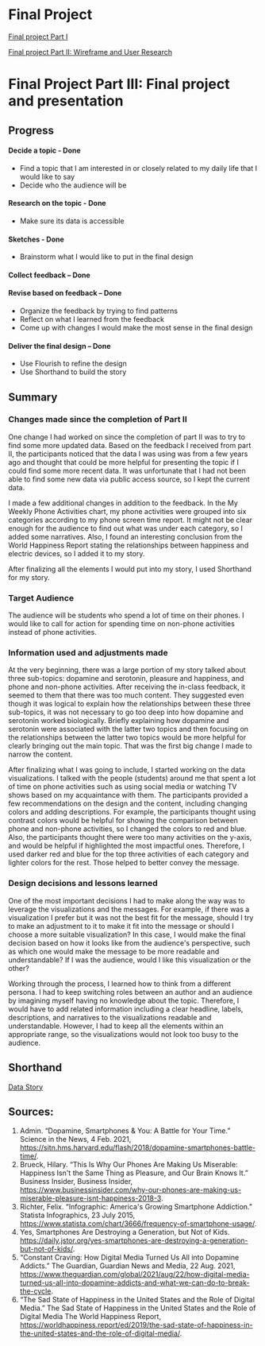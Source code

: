 # Final Project
[Final project Part I](final_project_christycheuk.md)

[Final project Part II: Wireframe and User Research](/final_project_part_II_christycheuk.md)

# Final Project Part III: Final project and presentation
## Progress
#### Decide a topic - Done
- Find a topic that I am interested in or closely related to my daily life that I would like to say 
- Decide who the audience will be 

#### Research on the topic - Done
- Make sure its data is accessible 

#### Sketches - Done
- Brainstorm what I would like to put in the final design 

#### Collect feedback – Done

#### Revise based on feedback – Done
-	Organize the feedback by trying to find patterns
-	Reflect on what I learned from the feedback 
-	Come up with changes I would make the most sense in the final design 

#### Deliver the final design – Done 
-	Use Flourish to refine the design
-	Use Shorthand to build the story 

## Summary
### Changes made since the completion of Part II
One change I had worked on since the completion of part II was to try to find some more updated data. Based on the feedback I received from part II, the participants noticed that the data I was using was from a few years ago and thought that could be more helpful for presenting the topic if I could find some more recent data. It was unfortunate that I had not been able to find some new data via public access source, so I kept the current data. 

I made a few additional changes in addition to the feedback. In the My Weekly Phone Activities chart, my phone activities were grouped into six categories according to my phone screen time report. It might not be clear enough for the audience to find out what was under each category, so I added some narratives. Also, I found an interesting conclusion from the World Happiness Report stating the relationships between happiness and electric devices, so I added it to my story. 

After finalizing all the elements I would put into my story, I used Shorthand for my story.  

### Target Audience
The audience will be students who spend a lot of time on their phones. I would like to call for action for spending time on non-phone activities instead of phone activities.

### Information used and adjustments made
At the very beginning, there was a large portion of my story talked about three sub-topics: dopamine and serotonin, pleasure and happiness, and phone and non-phone activities. After receiving the in-class feedback, it seemed to them that there was too much content. They suggested even though it was logical to explain how the relationships between these three sub-topics, it was not necessary to go too deep into how dopamine and serotonin worked biologically. Briefly explaining how dopamine and serotonin were associated with the latter two topics and then focusing on the relationships between the latter two topics would be more helpful for clearly bringing out the main topic. That was the first big change I made to narrow the content. 

After finalizing what I was going to include, I started working on the data visualizations. I talked with the people (students) around me that spent a lot of time on phone activities such as using social media or watching TV shows based on my acquaintance with them. The participants provided a few recommendations on the design and the content, including changing colors and adding descriptions. For example, the participants thought using contrast colors would be helpful for showing the comparison between phone and non-phone activities, so I changed the colors to red and blue. Also, the participants thought there were too many activities on the y-axis, and would be helpful if highlighted the most impactful ones. Therefore, I used darker red and blue for the top three activities of each category and lighter colors for the rest. Those helped to better convey the message. 

### Design decisions and lessons learned
One of the most important decisions I had to make along the way was to leverage the visualizations and the messages. For example, if there was a visualization I prefer but it was not the best fit for the message, should I try to make an adjustment to it to make it fit into the message or should I choose a more suitable visualization? In this case, I would make the final decision based on how it looks like from the audience's perspective, such as which one would make the message to be more readable and understandable? If I was the audience, would I like this visualization or the other?

Working through the process, I learned how to think from a different persona. I had to keep switching roles between an author and an audience by imagining myself having no knowledge about the topic. Therefore, I would have to add related information including a clear headline, labels, descriptions, and narratives to the visualizations readable and understandable. However, I had to keep all the elements within an appropriate range, so the visualizations would not look too busy to the audience. 


## Shorthand
[Data Story](https://carnegiemellon.shorthandstories.com/index.html)


## Sources:
1. Admin. “Dopamine, Smartphones &amp; You: A Battle for Your Time.” Science in the News, 4 Feb. 2021, https://sitn.hms.harvard.edu/flash/2018/dopamine-smartphones-battle-time/. 
2. Brueck, Hilary. “This Is Why Our Phones Are Making Us Miserable: Happiness Isn't the Same Thing as Pleasure, and Our Brain Knows It.” Business Insider, Business Insider, https://www.businessinsider.com/why-our-phones-are-making-us-miserable-pleasure-isnt-happiness-2018-3. 
3. Richter, Felix. “Infographic: America's Growing Smartphone Addiction.” Statista Infographics, 23 July 2015, https://www.statista.com/chart/3666/frequency-of-smartphone-usage/. 
4. Yes, Smartphones Are Destroying a Generation, but Not of Kids. https://daily.jstor.org/yes-smartphones-are-destroying-a-generation-but-not-of-kids/. 
5. “Constant Craving: How Digital Media Turned Us All into Dopamine Addicts.” The Guardian, Guardian News and Media, 22 Aug. 2021, https://www.theguardian.com/global/2021/aug/22/how-digital-media-turned-us-all-into-dopamine-addicts-and-what-we-can-do-to-break-the-cycle. 
6. “The Sad State of Happiness in the United States and the Role of Digital Media.” The Sad State of Happiness in the United States and the Role of Digital Media The World Happiness Report, https://worldhappiness.report/ed/2019/the-sad-state-of-happiness-in-the-united-states-and-the-role-of-digital-media/.
